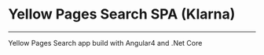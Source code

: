 # Yellow Pages Search SPA (Klarna) #

----------

Yellow Pages Search app build with Angular4 and .Net Core 

